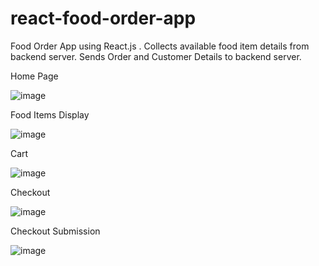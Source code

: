 # react-food-order-app
Food Order App using React.js . Collects available food item details from backend server. Sends Order and Customer Details to backend server.

Home Page

![image](https://github.com/muhammedjavis/react-food-order-app/assets/85373860/a1707401-d277-4401-be3a-b9063b1adb36)

Food Items Display

![image](https://github.com/muhammedjavis/react-food-order-app/assets/85373860/1ab9d53c-8ee8-436c-88c6-ff32785feb25)

Cart 

![image](https://github.com/muhammedjavis/react-food-order-app/assets/85373860/4654ddd2-5a7e-4b36-b94e-c50cfee86f58)

Checkout

![image](https://github.com/muhammedjavis/react-food-order-app/assets/85373860/9f03c24a-3672-404b-8588-0da4d4051b38)

Checkout Submission

![image](https://github.com/muhammedjavis/react-food-order-app/assets/85373860/9cf02235-fcda-46f5-9f78-ab0f37f82242)




